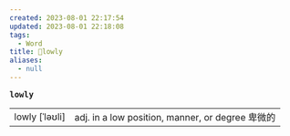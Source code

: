 ```yaml
---
created: 2023-08-01 22:17:54
updated: 2023-08-01 22:18:08
tags:
  - Word
title: 📖lowly
aliases:
  - null
---
```


<pre><strong>lowly</strong></pre>
|   |   |
|---|---|
|lowly [ˈləʊli]|adj. in a low position, manner, or degree 卑微的|l